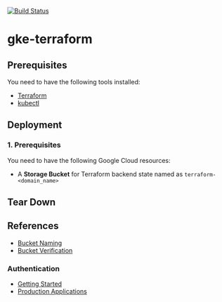[![Build Status][workflow-image]][workflow-url]

# gke-terraform

## Prerequisites

You need to have the following tools installed:

  - [Terraform](https://www.terraform.io)
  - [kubectl](https://kubernetes.io/docs/tasks/tools/install-kubectl)

## Deployment

### 1. Prerequisites

You need to have the following Google Cloud resources:

  - A **Storage Bucket** for Terraform backend state named as `terraform-<domain_name>`

## Tear Down

## References

  - [Bucket Naming](https://cloud.google.com/storage/docs/naming)
  - [Bucket Verification](https://cloud.google.com/storage/docs/domain-name-verification)

### Authentication

  - [Getting Started](https://cloud.google.com/docs/authentication/getting-started)
  - [Production Applications](https://cloud.google.com/docs/authentication/production)


[workflow-url]: https://github.com/moorara/gke-terraform/actions
[workflow-image]: https://github.com/moorara/gke-terraform/workflows/Main/badge.svg
